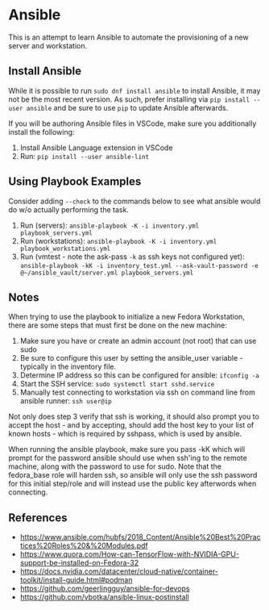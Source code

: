 # Ansible

This is an attempt to learn Ansible to automate the provisioning of a new server and workstation.

## Install Ansible

While it is possible to run `sudo dnf install ansible` to install Ansible, it may not be the most recent version.  As such, prefer installing via `pip install --user ansible` and be sure to use
`pip` to update Ansible afterwards.

If you will be authoring Ansible files in VSCode, make sure you additionally install the following:

1. Install Ansible Language extension in VSCode
2. Run: `pip install --user ansible-lint`

## Using Playbook Examples

Consider adding `--check` to the commands below to see what ansible would do w/o actually performing the task.

1. Run (servers): `ansible-playbook -K -i inventory.yml playbook_servers.yml`
2. Run (workstations): `ansible-playbook -K -i inventory.yml playbook_workstations.yml`
3. Run (vmtest - note the ask-pass `-k` as ssh keys not configured yet): `ansible-playbook -kK -i inventory_test.yml --ask-vault-password -e @~/ansible_vault/server.yml playbook_servers.yml`

## Notes

When trying to use the playbook to initialize a new Fedora Workstation, there are some steps that
must first be done on the new machine:

1. Make sure you have or create an admin account (not root) that can use sudo
2. Be sure to configure this user by setting the ansible_user variable - typically in the inventory file.
3. Determine IP address so this can be configured for ansible: `ifconfig -a`
4. Start the SSH service: `sudo systemctl start sshd.service`
5. Manually test connecting to workstation via ssh on command line from ansible runner: `ssh user@ip`

Not only does step 3 verify that ssh is working, it should also prompt you to accept the host - and by
accepting, should add the host key to your list of known hosts - which is required by sshpass, which is
used by ansible.

When running the ansible playbook, make sure you pass -kK which will prompt for the password ansible
should use when ssh'ing to the remote machine, along with the password to use for sudo.  Note that the
fedora_base role will harden ssh, so ansible will only use the ssh password for this initial step/role
and will instead use the public key afterwords when connecting.

## References

- https://www.ansible.com/hubfs/2018_Content/Ansible%20Best%20Practices%20Roles%20&%20Modules.pdf
- https://www.quora.com/How-can-TensorFlow-with-NVIDIA-GPU-support-be-installed-on-Fedora-32
- https://docs.nvidia.com/datacenter/cloud-native/container-toolkit/install-guide.html#podman
- https://github.com/geerlingguy/ansible-for-devops
- https://github.com/vbotka/ansible-linux-postinstall
